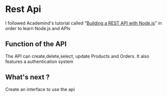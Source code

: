 <h1> Rest Api </h1>

<p>I followed Academind's tutorial called "<a href="https://www.youtube.com/playlist?list=PL55RiY5tL51q4D-B63KBnygU6opNPFk_q">Building a REST API with Node.js</a>" in order to learn Node.js and APIs</p>

<h2>Function of the API</h2>

<p>The API can create,delete,select, update Products and Orders.
It also features a authentication system</p>

<h2>What's next ?</h2>
<p>Create an interface to use the api</p>
